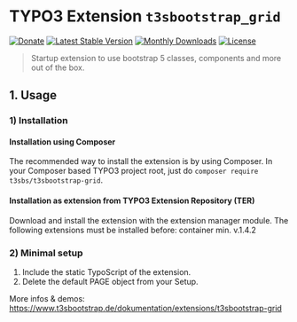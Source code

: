 # TYPO3 Extension ``t3sbootstrap_grid``

[![Donate](https://img.shields.io/badge/Donate-PayPal-green.svg)](https://www.paypal.me/t3sbootstrap)
[![Latest Stable Version](https://poser.pugx.org/t3sbs/t3sbootstrap_grid/v/stable)](https://packagist.org/packages/t3sbs/t3sbootstrap_grid)
[![Monthly Downloads](https://poser.pugx.org/t3sbs/t3sbootstrap_grid/d/monthly)](https://packagist.org/packages/t3sbs/t3sbootstrap_grid)
[![License](https://poser.pugx.org/t3sbs/t3sbootstrap_grid/license)](https://packagist.org/packages/t3sbs/t3sbootstrap_grid)

> Startup extension to use bootstrap 5 classes, components and more out of the box.

## 1. Usage


### 1) Installation

#### Installation using Composer

The recommended way to install the extension is by using Composer. In your Composer based TYPO3 project root, just do `composer require t3sbs/t3sbootstrap-grid`. 

#### Installation as extension from TYPO3 Extension Repository (TER)

Download and install the extension with the extension manager module.
The following extensions must be installed before: container min. v.1.4.2

### 2) Minimal setup

1) Include the static TypoScript of the extension.
2) Delete the default PAGE object from your Setup.

More infos & demos: https://www.t3sbootstrap.de/dokumentation/extensions/t3sbootstrap-grid
